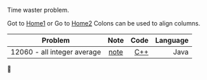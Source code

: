 Time waster problem.

Got to [Home1](https://klmahmood.github.io/hello-world/)
or Go to [Home2](../index.md)
Colons can be used to align columns.

| Problem        |   Note         | Code  | Language |
| ------------- |:-------------:| -----:|-----:|
| 12060 - all integer average| [note](../src/chapter1/chapter2/12060.md)   |[C++](../src/chapter1/chapter2/12060_all_integer_average.cpp)  | Java |






<!--
Notes for Me:
Formatted.
Cross-platform
Tested.
-->
    
